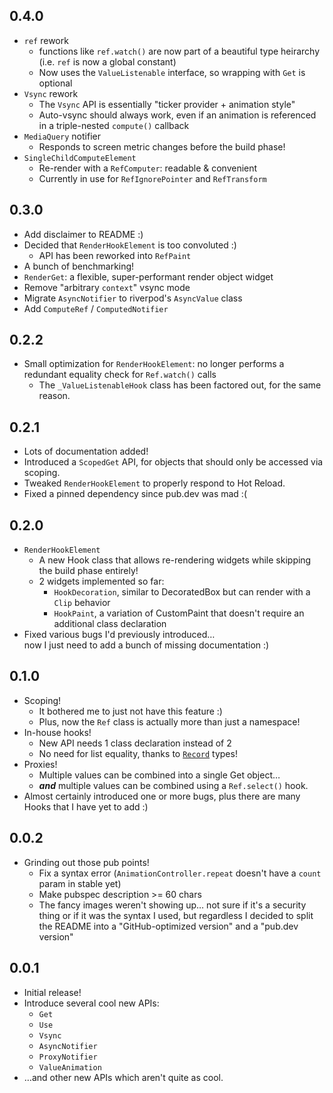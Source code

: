 ## 0.4.0
- `ref` rework
  - functions like `ref.watch()` are now part of a beautiful type heirarchy\
    (i.e. `ref` is now a global constant)
  - Now uses the `ValueListenable` interface, so wrapping with `Get` is optional
- `Vsync` rework
  - The `Vsync` API is essentially "ticker provider + animation style"
  - Auto-vsync should always work, even if an animation is referenced
    in a triple-nested `compute()` callback
- `MediaQuery` notifier
  - Responds to screen metric changes before the build phase!
- `SingleChildComputeElement`
  - Re-render with a `RefComputer`: readable & convenient
  - Currently in use for `RefIgnorePointer` and `RefTransform`

## 0.3.0
- Add disclaimer to README :)
- Decided that `RenderHookElement` is too convoluted :)
  - API has been reworked into `RefPaint`
- A bunch of benchmarking!
- `RenderGet`: a flexible, super-performant render object widget
- Remove "arbitrary `context`" vsync mode
- Migrate `AsyncNotifier` to riverpod's `AsyncValue` class
- Add `ComputeRef` / `ComputedNotifier`

## 0.2.2
- Small optimization for `RenderHookElement`: no longer performs a redundant
  equality check for `Ref.watch()` calls
  - The `_ValueListenableHook` class has been factored out, for the same reason.


## 0.2.1
- Lots of documentation added!
- Introduced a `ScopedGet` API, for objects that should only be accessed via scoping.
- Tweaked `RenderHookElement` to properly respond to Hot Reload.
- Fixed a pinned dependency since pub.dev was mad :(


## 0.2.0
- `RenderHookElement`
  - A new Hook class that allows re-rendering widgets while skipping the build phase entirely!
  - 2 widgets implemented so far:
    - `HookDecoration`, similar to DecoratedBox but can render with a `Clip` behavior
    - `HookPaint`, a variation of CustomPaint that doesn't require an additional class declaration
- Fixed various bugs I'd previously introduced…\
  now I just need to add a bunch of missing documentation :)


## 0.1.0
- Scoping!
  - It bothered me to just not have this feature :)
  - Plus, now the `Ref` class is actually more than just a namespace!
- In-house hooks!
  - New API needs 1 class declaration instead of 2
  - No need for list equality, thanks to [`Record`](https://dart.dev/language/records) types!
- Proxies!
  - Multiple values can be combined into a single Get object…
  - ***and*** multiple values can be combined using a `Ref.select()` hook.
- Almost certainly introduced one or more bugs, plus there are many Hooks that I have yet to add :)


## 0.0.2
- Grinding out those pub points!
  - Fix a syntax error (`AnimationController.repeat` doesn't have a `count` param in stable yet)
  - Make pubspec description >= 60 chars
  - The fancy images weren't showing up… not sure if it's a security thing
    or if it was the syntax I used, but regardless I decided to split the README into
    a "GitHub-optimized version" and a "pub.dev version"
    

## 0.0.1

- Initial release!
- Introduce several cool new APIs:
  - `Get`
  - `Use`
  - `Vsync`
  - `AsyncNotifier`
  - `ProxyNotifier`
  - `ValueAnimation`
- …and other new APIs which aren't quite as cool.
